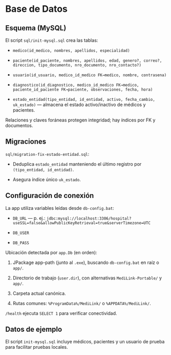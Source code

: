 # Base de Datos

## Esquema (MySQL)

El script `sql/init-mysql.sql` crea las tablas:

- `medico(id_medico, nombres, apellidos, especialidad)`

- `paciente(id_paciente, nombres, apellidos, edad, genero?, correo?, direccion, tipo_documento, nro_documento, nro_contacto?)`

- `usuario(id_usuario, medico_id_medico FK→medico, nombre, contrasena)`

- `diagnostico(id_diagnostico, medico_id_medico FK→medico, paciente_id_paciente FK→paciente, observaciones, fecha, hora)`

- `estado_entidad(tipo_entidad, id_entidad, activo, fecha_cambio, uk_estado)` — almacena el estado activo/inactivo de médicos y pacientes.

Relaciones y claves foráneas protegen integridad; hay índices por FK y documentos.

## Migraciones

`sql/migration-fix-estado-entidad.sql`:

- Deduplica `estado_entidad` manteniendo el último registro por `(tipo_entidad, id_entidad)`.

- Asegura índice único `uk_estado`.

## Configuración de conexión

La app utiliza variables leídas desde `db-config.bat`:

- `DB_URL` — p. ej.: `jdbc:mysql://localhost:3306/hospital?useSSL=false&allowPublicKeyRetrieval=true&serverTimezone=UTC`

- `DB_USER`

- `DB_PASS`

Ubicación detectada por `app.Db` (en orden):

1. JPackage app-path (junto al `.exe`), buscando `db-config.bat` en raíz o `app/`.

2. Directorio de trabajo (`user.dir`), con alternativas `MediLink-Portable/` y `app/`.

3. Carpeta actual canónica.

4. Rutas comunes: `%ProgramData%/MediLink/` o `%APPDATA%/MediLink/`.

`/health` ejecuta `SELECT 1` para verificar conectividad.

## Datos de ejemplo

El script `init-mysql.sql` incluye médicos, pacientes y un usuario de prueba para facilitar pruebas locales.
